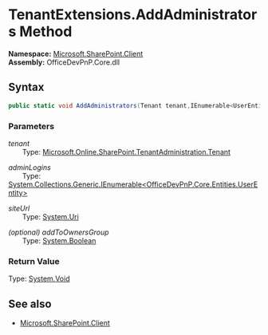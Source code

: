 # TenantExtensions.AddAdministrators Method  
**Namespace:** [Microsoft.SharePoint.Client](Microsoft.SharePoint.Client.md)  
**Assembly:** OfficeDevPnP.Core.dll  
## Syntax
```C#
public static void AddAdministrators(Tenant tenant,IEnumerable<UserEntity> adminLogins,Uri siteUrl,Boolean addToOwnersGroup)
```
### Parameters
*tenant*  
&emsp;&emsp;Type: [Microsoft.Online.SharePoint.TenantAdministration.Tenant](Microsoft.Online.SharePoint.TenantAdministration.Tenant.md) 
&emsp;&emsp;  
  
*adminLogins*  
&emsp;&emsp;Type: [System.Collections.Generic.IEnumerable<OfficeDevPnP.Core.Entities.UserEntity>](System.Collections.Generic.IEnumerable<OfficeDevPnP.Core.Entities.UserEntity>.md) 
&emsp;&emsp;  
  
*siteUrl*  
&emsp;&emsp;Type: [System.Uri](System.Uri.md) 
&emsp;&emsp;  
  
*(optional) addToOwnersGroup*  
&emsp;&emsp;Type: [System.Boolean](System.Boolean.md) 
&emsp;&emsp;  
  
### Return Value
Type: [System.Void](System.Void.md)  

## See also
- [Microsoft.SharePoint.Client](Microsoft.SharePoint.Client.md)

